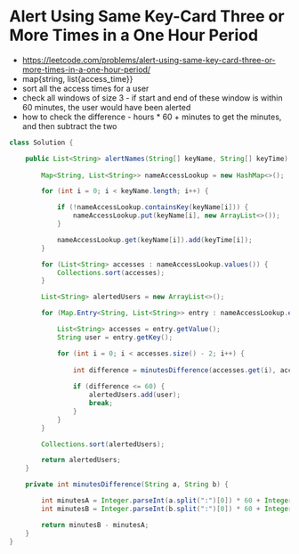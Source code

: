 # Alert Using Same Key-Card Three or More Times in a One Hour Period

- https://leetcode.com/problems/alert-using-same-key-card-three-or-more-times-in-a-one-hour-period/
- map{string, list{access_time}}
- sort all the access times for a user
- check all windows of size 3 - if start and end of these window is within 60 minutes, the user would have been alerted
- how to check the difference - hours * 60 + minutes to get the minutes, and then subtract the two 

```java
class Solution {

    public List<String> alertNames(String[] keyName, String[] keyTime) {
        
        Map<String, List<String>> nameAccessLookup = new HashMap<>();

        for (int i = 0; i < keyName.length; i++) {

            if (!nameAccessLookup.containsKey(keyName[i])) {
                nameAccessLookup.put(keyName[i], new ArrayList<>());
            }

            nameAccessLookup.get(keyName[i]).add(keyTime[i]);
        }

        for (List<String> accesses : nameAccessLookup.values()) {
            Collections.sort(accesses);
        }

        List<String> alertedUsers = new ArrayList<>();

        for (Map.Entry<String, List<String>> entry : nameAccessLookup.entrySet()) {

            List<String> accesses = entry.getValue();
            String user = entry.getKey();

            for (int i = 0; i < accesses.size() - 2; i++) {
                
                int difference = minutesDifference(accesses.get(i), accesses.get(i + 2));
                
                if (difference <= 60) {
                    alertedUsers.add(user);
                    break;
                }
            }
        }

        Collections.sort(alertedUsers);

        return alertedUsers;
    }

    private int minutesDifference(String a, String b) {

        int minutesA = Integer.parseInt(a.split(":")[0]) * 60 + Integer.parseInt(a.split(":")[1]);
        int minutesB = Integer.parseInt(b.split(":")[0]) * 60 + Integer.parseInt(b.split(":")[1]);

        return minutesB - minutesA;
    }
}
```
